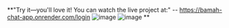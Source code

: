 **"Try it—you'll love it! You can watch the live project at:"    -- https://bamah-chat-app.onrender.com/login
![image](https://github.com/user-attachments/assets/93faedc7-4e77-4ce5-8142-890c25aa098f)
![image](https://github.com/user-attachments/assets/310d8098-b17e-4483-b446-eefedfaad200)
**
